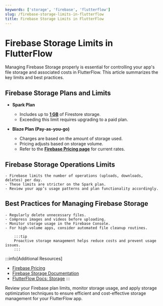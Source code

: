 ```yaml
---
keywords: ['storage', 'firebase', 'flutterflow']
slug: /firebase-storage-limits-in-flutterflow
title: Firebase Storage Limits in FlutterFlow
---
```


# Firebase Storage Limits in FlutterFlow

Managing Firebase Storage properly is essential for controlling your app's file storage and associated costs in FlutterFlow. This article summarizes the key limits and best practices.

## Firebase Storage Plans and Limits

- **Spark Plan**

    - Includes up to **[1 GB](https://firebase.google.com/pricing)** of Firestore storage.
    - Exceeding this limit requires upgrading to a paid plan.

- **Blaze Plan (Pay-as-you-go)**

    - Charges are based on the amount of storage used.
    - Pricing adjusts based on storage volume.
    - Refer to the **[Firebase Pricing page](https://firebase.google.com/pricing)** for current rates.

## Firebase Storage Operations Limits

    - Firebase limits the number of operations (uploads, downloads, deletes) per day.
    - These limits are stricter on the Spark plan.
    - Review your app’s usage patterns and plan functionality accordingly.

## Best Practices for Managing Firebase Storage

    - Regularly delete unnecessary files.
    - Compress images and videos before uploading.
    - Monitor storage usage in the Firebase Console.
    - For high-volume apps, consider automated file cleanup routines.
    
        :::tip
        Proactive storage management helps reduce costs and prevent usage issues.
        :::


:::info[Additional Resources]
- [Firebase Pricing](https://firebase.google.com/pricing)
- [Firebase Storage Documentation](https://firebase.google.com/docs/storage)
- [FlutterFlow Docs: Storage](/integrations/firebase-storage/storage-rules/)
:::

Review your Firebase plan limits, monitor storage usage, and apply storage optimization techniques to ensure efficient and cost-effective storage management for your FlutterFlow app.

